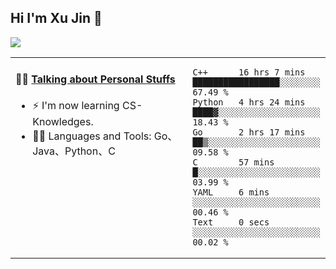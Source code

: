 
## Hi I'm Xu Jin 👋
![](https://komarev.com/ghpvc/?username=jiayouxujin&color=brightgreen&label=PROFILE+VIEWS)



<table align="center">
<tr>
<td valign="top" width="60%">

#### 🏋️‍♀️ <a href="https://github.com/jiayouxujin" target="_blank">Talking about Personal Stuffs</a>
<!-- recent_releases starts -->

- ⚡  I'm now learning CS-Knowledges.  
- 🏊‍♂️ Languages and Tools: Go、Java、Python、C
<!-- recent_releases ends -->
</td>
<td>
 
<!--START_SECTION:waka-->

```text
C++      16 hrs 7 mins   █████████████████░░░░░░░░   67.49 %
Python   4 hrs 24 mins   ████▓░░░░░░░░░░░░░░░░░░░░   18.43 %
Go       2 hrs 17 mins   ██▒░░░░░░░░░░░░░░░░░░░░░░   09.58 %
C        57 mins         █░░░░░░░░░░░░░░░░░░░░░░░░   03.99 %
YAML     6 mins          ░░░░░░░░░░░░░░░░░░░░░░░░░   00.46 %
Text     0 secs          ░░░░░░░░░░░░░░░░░░░░░░░░░   00.02 %
```

<!--END_SECTION:waka-->
 
</td>
</tr>
</table>






